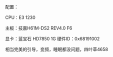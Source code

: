 配置：

CPU：E3 1230

主板：技嘉H61M-DS2 REV4.0 F6

显卡：蓝宝石 HD7850 1G 硬件ID：0x68191002

相当完美的引导，变频，睡眠都没问题，四叶草4658
